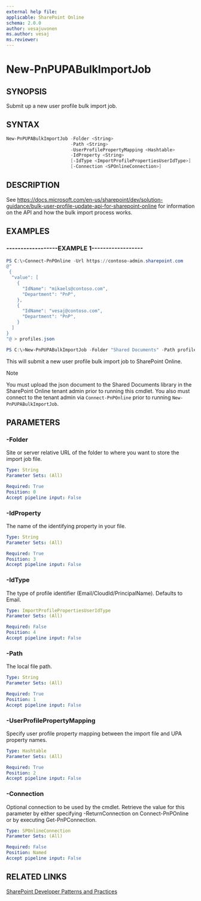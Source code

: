 ```yaml
---
external help file:
applicable: SharePoint Online
schema: 2.0.0
author: vesajuvonen
ms.author: vesaj
ms.reviewer:
---
```

# New-PnPUPABulkImportJob

## SYNOPSIS
Submit up a new user profile bulk import job.

## SYNTAX 

```powershell
New-PnPUPABulkImportJob -Folder <String>
                        -Path <String>
                        -UserProfilePropertyMapping <Hashtable>
                        -IdProperty <String>
                        [-IdType <ImportProfilePropertiesUserIdType>]
                        [-Connection <SPOnlineConnection>]
```

## DESCRIPTION
See https://docs.microsoft.com/en-us/sharepoint/dev/solution-guidance/bulk-user-profile-update-api-for-sharepoint-online for information on the API and how the bulk import process works.

## EXAMPLES

### ------------------EXAMPLE 1------------------
```powershell
PS C:\>Connect-PnPOnline -Url https://contoso-admin.sharepoint.com
@" 
 {
  "value": [
    {
      "IdName": "mikaels@contoso.com",
      "Department": "PnP",
    },
	{
      "IdName": "vesaj@contoso.com",
      "Department": "PnP",
    }    
  ]
}
"@ > profiles.json

PS C:\>New-PnPUPABulkImportJob -Folder "Shared Documents" -Path profiles.json -IdProperty "IdName" -UserProfilePropertyMapping @{"Department"="Department"}
```

This will submit a new user profile bulk import job to SharePoint Online.

> [!NOTE]
> You must upload the json document to the Shared Documents library in the SharePoint Online tenant admin prior to running this cmdlet. You also must connect to the tenant admin via `Connect-PnPOnline` prior to running `New-PnPUPABulkImportJob`.

## PARAMETERS

### -Folder
Site or server relative URL of the folder to where you want to store the import job file.

```yaml
Type: String
Parameter Sets: (All)

Required: True
Position: 0
Accept pipeline input: False
```

### -IdProperty
The name of the identifying property in your file.

```yaml
Type: String
Parameter Sets: (All)

Required: True
Position: 3
Accept pipeline input: False
```

### -IdType
The type of profile identifier (Email/CloudId/PrincipalName). Defaults to Email.

```yaml
Type: ImportProfilePropertiesUserIdType
Parameter Sets: (All)

Required: False
Position: 4
Accept pipeline input: False
```

### -Path
The local file path.

```yaml
Type: String
Parameter Sets: (All)

Required: True
Position: 1
Accept pipeline input: False
```

### -UserProfilePropertyMapping
Specify user profile property mapping between the import file and UPA property names.

```yaml
Type: Hashtable
Parameter Sets: (All)

Required: True
Position: 2
Accept pipeline input: False
```

### -Connection
Optional connection to be used by the cmdlet. Retrieve the value for this parameter by either specifying -ReturnConnection on Connect-PnPOnline or by executing Get-PnPConnection.

```yaml
Type: SPOnlineConnection
Parameter Sets: (All)

Required: False
Position: Named
Accept pipeline input: False
```

## RELATED LINKS

[SharePoint Developer Patterns and Practices](http://aka.ms/sppnp)
